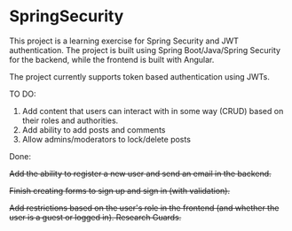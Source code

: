 # SpringSecurity
 
This project is a learning exercise for Spring Security and JWT authentication. The project is built using Spring Boot/Java/Spring Security for the backend, while the frontend is built with Angular.

The project currently supports token based authentication using JWTs.

TO DO:
1. Add content that users can interact with in some way (CRUD) based on their roles and authorities.
2. Add ability to add posts and comments
3. Allow admins/moderators to lock/delete posts

Done:

~~Add the ability to register a new user and send an email in the backend.~~

~~Finish creating forms to sign up and sign in (with validation).~~

~~Add restrictions based on the user's role in the frontend (and whether the user is a guest or logged in). Research Guards.~~
